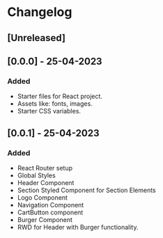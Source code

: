 # Changelog

## [Unreleased]

## [0.0.0] - 25-04-2023

### Added
 - Starter files for React project.
 - Assets like: fonts, images.
 - Starter CSS variables.

 ## [0.0.1] - 25-04-2023

 ### Added
  - React Router setup
  - Global Styles
  - Header Component
  - Section Styled Component for Section Elements
  - Logo Component
  - Navigation Component
  - CartButton component
  - Burger Component
  - RWD for Header with Burger functionality.